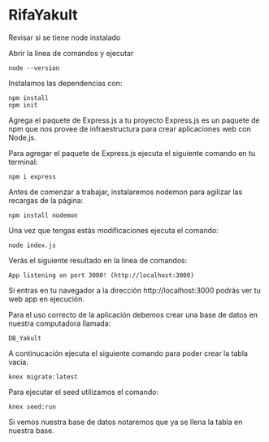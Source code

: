 # RifaYakult

Revisar si se tiene node instalado

Abrir la línea de comandos y ejecutar

```
node --version
```

Instalamos las dependencias con:

```
npm install
npm init
```

Agrega el paquete de Express.js a tu proyecto
Express.js es un paquete de npm que nos provee de infraestructura para crear aplicaciones web con Node.js.

Para agregar el paquete de Express.js ejecuta el siguiente comando en tu terminal:

```
npm i express
```

Antes de comenzar a trabajar, instalaremos nodemon para agilizar las recargas de la página:

```
npm install nodemon
```

Una vez que tengas estás modificaciones ejecuta el comando:

```
node index.js
```

Verás el siguiente resultado en la línea de comandos:

```
App listening on port 3000! (http://localhost:3000)
```

Si entras en tu navegador a la dirección http://localhost:3000 podrás ver tu web app en ejecución.

Para el uso correcto de la aplicación debemos crear una base de datos en nuestra computadora llamada:

```
DB_Yakult
```

A continucación ejecuta el siguiente comando para poder crear la tabla vacia.

```
knex migrate:latest
```

Para ejecutar el seed utilizamos el comando:

```
knex seed:run
```

Si vemos nuestra base de datos notaremos que ya se llena la tabla en nuestra base.
